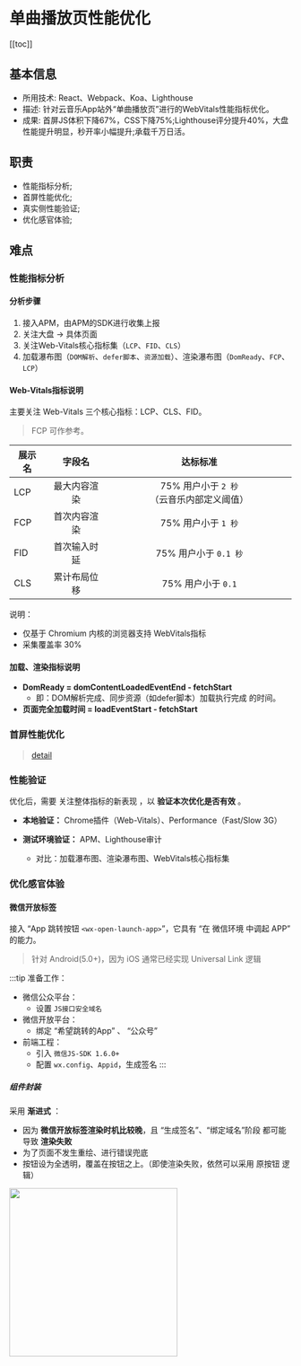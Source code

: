 # 单曲播放页性能优化

[[toc]]

## 基本信息
 - 所用技术: React、Webpack、Koa、Lighthouse
 - 描述: 针对云音乐App站外“单曲播放⻚”进行的WebVitals性能指标优化。
 - 成果: 首屏JS体积下降67%，CSS下降75%;Lighthouse评分提升40%，大盘性能提升明显，秒开率小幅提升;承载千万日活。

## 职责
 - 性能指标分析;
 - 首屏性能优化;
 - 真实侧性能验证;
 - 优化感官体验;

## 难点
### 性能指标分析
#### 分析步骤
1. 接入APM，由APM的SDK进行收集上报
2. 关注大盘 -> 具体页面
3. 关注Web-Vitals核心指标集（`LCP`、`FID`、`CLS`）
4. 加载瀑布图（`DOM解析`、`defer脚本`、`资源加载`）、渲染瀑布图（`DomReady`、`FCP`、`LCP`）

#### Web-Vitals指标说明
主要关注 Web-Vitals 三个核心指标：LCP、CLS、FID。
> FCP 可作参考。

| 展示名 | 字段名 | 达标标准 |
| ----- |:---:|:---:|
| LCP | 最大内容渲染 | 75% 用户小于 `2 秒` （云音乐内部定义阈值） |
| FCP | 首次内容渲染 | 75% 用户小于 `1 秒` |
| FID | 首次输入时延 | 75% 用户小于 `0.1 秒` |
| CLS | 累计布局位移 | 75% 用户小于 `0.1` |

说明：
 - 仅基于 Chromium 内核的浏览器支持 WebVitals指标
 - 采集覆盖率 30%

#### 加载、渲染指标说明
 - **DomReady = domContentLoadedEventEnd - fetchStart**
    - 即：DOM解析完成、同步资源（如defer脚本）加载执行完成 的时间。
 - **页面完全加载时间 = loadEventStart - fetchStart**



### 首屏性能优化
> [detail](/skill/web/optimize/#首屏性能优化)

### 性能验证
优化后，需要 关注整体指标的新表现 ，以 **验证本次优化是否有效** 。

 - **本地验证：** Chrome插件（Web-Vitals）、Performance（Fast/Slow 3G）

 - **测试环境验证：** APM、Lighthouse审计
    - 对比：加载瀑布图、渲染瀑布图、WebVitals核心指标集


### 优化感官体验
#### 微信开放标签
接入 “App 跳转按钮 `<wx-open-launch-app>`”，它具有 “在 微信环境 中调起 APP” 的能力。
> 针对 Android(5.0+)，因为 iOS 通常已经实现 Universal Link 逻辑

 
:::tip
准备工作：
 - 微信公众平台：
    - 设置 `JS接口安全域名`
 - 微信开放平台：
    - 绑定 “希望跳转的App” 、 “公众号”
 - 前端工程：
    - 引入 `微信JS-SDK 1.6.0+`
    - 配置 `wx.config`、`Appid`，生成签名
:::

##### 组件封装
采用 **渐进式** ：
 - 因为 **微信开放标签渲染时机比较晚**，且 “生成签名”、“绑定域名”阶段 都可能导致 **渲染失败**
 - 为了页面不发生重绘、进行错误兜底
 - 按钮设为全透明，覆盖在按钮之上。（即使渲染失败，依然可以采用 原按钮 逻辑）

<img src="https://p5.music.126.net/obj/wo3DlcOGw6DClTvDisK1/7687321724/b56a/42be/ecd0/4eacd866d2a7c9e0312aa45497fdf946.png" width="300px" />
